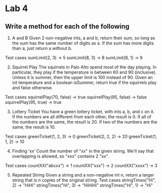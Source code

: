 # Lab 4 

## Write a method for each of the following

1. A and B
Given 2 non-negative ints, a and b, return their sum, so long as the sum has the same number of digits as a. If the sum has more digits than a, just return a without b. 

Test cases
sumLimit(2, 3) → 5
sumLimit(8, 3) → 8
sumLimit(8, 1) → 9


2. Squirrel Play
The squirrels in Palo Alto spend most of the day playing. In particular, they play if the temperature is between 60 and 90 (inclusive). Unless it is summer, then the upper limit is 100 instead of 90. Given an int temperature and a boolean isSummer, return true if the squirrels play and false otherwise.

Test cases
squirrelPlay(70, false) → true
squirrelPlay(95, false) → false
squirrelPlay(95, true) → true

3. Lottery Ticket
You have a green lottery ticket, with ints a, b, and c on it. If the numbers are all different from each other, the result is 0. If all of the numbers are the same, the result is 20. If two of the numbers are the same, the result is 10.

Test cases
greenTicket(1, 2, 3) → 0
greenTicket(2, 2, 2) → 20
greenTicket(1, 1, 2) → 10

4. Finding ‘xx’
Count the number of "xx" in the given string. We'll say that overlapping is allowed, so "xxx" contains 2 "xx".

Test cases
countXX("abcxx") → 1
countXX("xxx") → 2
countXX("xxxx") → 3


5. Repeated String
Given a string and a non-negative int n, return a larger string that is n copies of the original string.
Test cases
stringTimes("Hi", 2) → "HiHi"
stringTimes("Hi", 3) → "HiHiHi"
stringTimes("Hi", 1) → "Hi"